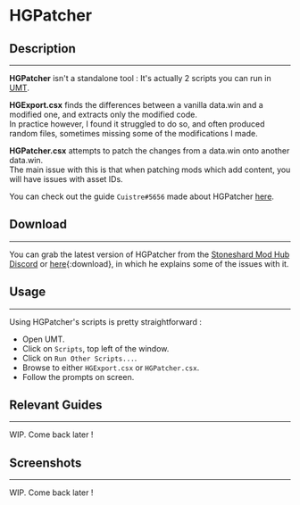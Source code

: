 # HGPatcher

## Description

---

**HGPatcher** isn't a standalone tool : It's actually 2 scripts you can run in [UMT](undertalemodtool.md).

**HGExport.csx** finds the differences between a vanilla data.win and a modified one, and extracts only the modified code.  
In practice however, I found it struggled to do so, and often produced random files, sometimes missing some of the modifications I made.

**HGPatcher.csx** attempts to patch the changes from a data.win onto another data.win.  
The main issue with this is that when patching mods which add content, you will have issues with asset IDs.

You can check out the guide `Cuistre#5656` made about HGPatcher [here](https://docs.google.com/document/d/1nDdEWc_3JZ7s08oWJ5h2j0tSgOSdeUq76_yMzvQyC2s/edit#heading=h.6e401rtx4zo).

## Download

---

You can grab the latest version of HGPatcher from the [Stoneshard Mod Hub Discord](https://discord.gg/YxfRKYUuht) or [here](../downloads/HGPatcher.zip){:download}, in which he explains some of the issues with it.

## Usage

---

Using HGPatcher's scripts is pretty straightforward :

- Open UMT.
- Click on `Scripts`, top left of the window.
- Click on `Run Other Scripts...`.
- Browse to either `HGExport.csx` or `HGPatcher.csx`.
- Follow the prompts on screen.

## Relevant Guides

---

WIP. Come back later !

## Screenshots

---

WIP. Come back later !
